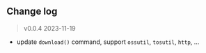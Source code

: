 



## Change log

> v0.0.4 2023-11-19
  + update `download()` command, support `ossutil`, `tosutil`, `http`, ...

